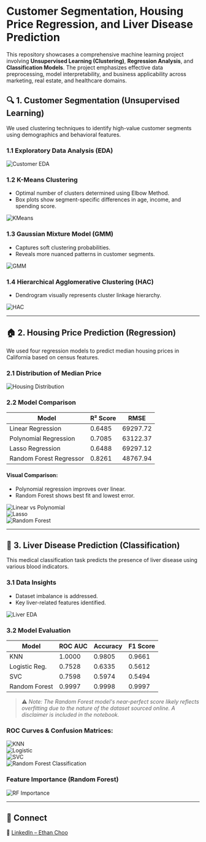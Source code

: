# Customer Segmentation, Housing Price Regression, and Liver Disease Prediction

This repository showcases a comprehensive machine learning project involving **Unsupervised Learning (Clustering)**, **Regression Analysis**, and **Classification Models**. The project emphasizes effective data preprocessing, model interpretability, and business applicability across marketing, real estate, and healthcare domains.

## 🔍 1. Customer Segmentation (Unsupervised Learning)

We used clustering techniques to identify high-value customer segments using demographics and behavioral features.

### 1.1 Exploratory Data Analysis (EDA)
![Customer EDA](results/customer_eda.png.PNG)

### 1.2 K-Means Clustering
- Optimal number of clusters determined using Elbow Method.
- Box plots show segment-specific differences in age, income, and spending score.

![KMeans](results/kmeans_cluster_analysis.png.PNG)

### 1.3 Gaussian Mixture Model (GMM)
- Captures soft clustering probabilities.
- Reveals more nuanced patterns in customer segments.

![GMM](results/gmm_cluster_analysis.png.PNG)

### 1.4 Hierarchical Agglomerative Clustering (HAC)
- Dendrogram visually represents cluster linkage hierarchy.

![HAC](results/hac_dendrogram_clusters.png.PNG)

---

## 🏠 2. Housing Price Prediction (Regression)

We used four regression models to predict median housing prices in California based on census features.

### 2.1 Distribution of Median Price
![Housing Distribution](results/housing_price_distribution.png.PNG)

### 2.2 Model Comparison

| Model                    | R² Score | RMSE        |
|-------------------------|----------|-------------|
| Linear Regression       | 0.6485   | 69297.72    |
| Polynomial Regression   | 0.7085   | 63122.37    |
| Lasso Regression        | 0.6488   | 69297.12    |
| Random Forest Regressor | 0.8261   | 48767.94    |

#### Visual Comparison:
- Polynomial regression improves over linear.
- Random Forest shows best fit and lowest error.

![Linear vs Polynomial](results/linear_vs_polynomial.png.PNG)  
![Lasso](results/lasso_regression.png.PNG)  
![Random Forest](results/rf_regression_results.png.PNG)

---

## 🧬 3. Liver Disease Prediction (Classification)

This medical classification task predicts the presence of liver disease using various blood indicators.

### 3.1 Data Insights
- Dataset imbalance is addressed.
- Key liver-related features identified.

![Liver EDA](results/liver_disease_eda.png.PNG)

### 3.2 Model Evaluation

| Model              | ROC AUC | Accuracy | F1 Score |
|-------------------|---------|----------|----------|
| KNN               | 1.0000  | 0.9805   | 0.9661   |
| Logistic Reg.     | 0.7528  | 0.6335   | 0.5612   |
| SVC               | 0.7598  | 0.5974   | 0.5494   |
| Random Forest     | 0.9997  | 0.9998   | 0.9997   |

> ⚠️ *Note: The Random Forest model's near-perfect score likely reflects overfitting due to the nature of the dataset sourced online. A disclaimer is included in the notebook.*

### ROC Curves & Confusion Matrices:

![KNN](results/knn_results.png.PNG)  
![Logistic](results/logistic_results.png.PNG)  
![SVC](results/svc_results.png.PNG)  
![Random Forest Classification](results/rf_classification_results.png.PNG)

### Feature Importance (Random Forest)
![RF Importance](results/rf_classification_importance.png.PNG)

---

## 🔗 Connect

📎 [LinkedIn – Ethan Choo](https://www.linkedin.com/in/ethanchoo5/)


